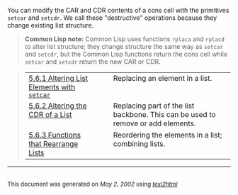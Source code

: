 
<!-- saved from url=(0079)https://ftp.gnu.org/old-gnu/Manuals/elisp-manual-21-2.8/html_node/elisp_84.html -->
<html><!-- Created on May 2, 2002 by texi2html 1.64 --><!-- 
Written by: Lionel Cons <Lionel.Cons@cern.ch> (original author)
            Karl Berry  <karl@freefriends.org>
            Olaf Bachmann <obachman@mathematik.uni-kl.de>
            and many others.
Maintained by: Olaf Bachmann <obachman@mathematik.uni-kl.de>
Send bugs and suggestions to <texi2html@mathematik.uni-kl.de>
 
--><head><meta http-equiv="Content-Type" content="text/html; charset=windows-1252">
<title>GNU Emacs Lisp Reference Manual: Modifying Lists</title>

<meta name="description" content="GNU Emacs Lisp Reference Manual: Modifying Lists">
<meta name="keywords" content="GNU Emacs Lisp Reference Manual: Modifying Lists">
<meta name="resource-type" content="document">
<meta name="distribution" content="global">
<meta name="Generator" content="texi2html 1.64">

</head>

<body lang="EN" bgcolor="#FFFFFF" text="#000000" link="#0000FF" vlink="#800080" alink="#FF0000">

<a name="SEC84"></a>
<table cellpadding="1" cellspacing="1" border="0">
<tbody><tr><td valign="MIDDLE" align="LEFT">[<a href="https://ftp.gnu.org/old-gnu/Manuals/elisp-manual-21-2.8/html_node/elisp_83.html#SEC83"> &lt; </a>]</td>
<td valign="MIDDLE" align="LEFT">[<a href="https://ftp.gnu.org/old-gnu/Manuals/elisp-manual-21-2.8/html_node/elisp_85.html#SEC85"> &gt; </a>]</td>
<td valign="MIDDLE" align="LEFT"> &nbsp; </td><td valign="MIDDLE" align="LEFT">[ &lt;&lt; ]</td>
<td valign="MIDDLE" align="LEFT">[<a href="https://ftp.gnu.org/old-gnu/Manuals/elisp-manual-21-2.8/html_node/elisp.html#SEC_Top"> Up </a>]</td>
<td valign="MIDDLE" align="LEFT">[ &gt;&gt; ]</td>
<td valign="MIDDLE" align="LEFT"> &nbsp; </td><td valign="MIDDLE" align="LEFT"> &nbsp; </td><td valign="MIDDLE" align="LEFT"> &nbsp; </td><td valign="MIDDLE" align="LEFT"> &nbsp; </td><td valign="MIDDLE" align="LEFT">[<a href="https://ftp.gnu.org/old-gnu/Manuals/elisp-manual-21-2.8/html_node/elisp.html#SEC_Top">Top</a>]</td>
<td valign="MIDDLE" align="LEFT">[<a href="https://ftp.gnu.org/old-gnu/Manuals/elisp-manual-21-2.8/html_node/elisp_toc.html#SEC_Contents">Contents</a>]</td>
<td valign="MIDDLE" align="LEFT">[<a href="https://ftp.gnu.org/old-gnu/Manuals/elisp-manual-21-2.8/html_node/elisp_728.html#SEC728">Index</a>]</td>
<td valign="MIDDLE" align="LEFT">[<a href="https://ftp.gnu.org/old-gnu/Manuals/elisp-manual-21-2.8/html_node/elisp_abt.html#SEC_About"> ? </a>]</td>
</tr></tbody></table>
<hr size="1">
<h2> 5.6 Modifying Existing List Structure </h2>
<!--docid::SEC84::-->
<p>

  You can modify the CAR and CDR contents of a cons cell with the
primitives <code>setcar</code> and <code>setcdr</code>.  We call these "destructive" 
operations because they change existing list structure.
</p><p>

<a name="IDX231"></a>
</p><blockquote>
<a name="IDX232"></a>
<a name="IDX233"></a>
<b>Common Lisp note:</b> Common Lisp uses functions <code>rplaca</code> and
<code>rplacd</code> to alter list structure; they change structure the same
way as <code>setcar</code> and <code>setcdr</code>, but the Common Lisp functions
return the cons cell while <code>setcar</code> and <code>setcdr</code> return the
new CAR or CDR.
</blockquote>
<p>

</p><blockquote><table border="0" cellspacing="0"> 
<tbody><tr><td align="left" valign="TOP"><a href="https://ftp.gnu.org/old-gnu/Manuals/elisp-manual-21-2.8/html_node/elisp_85.html#SEC85">5.6.1 Altering List Elements with <code>setcar</code></a></td><td>&nbsp;&nbsp;</td><td align="left" valign="TOP">Replacing an element in a list.</td></tr>
<tr><td align="left" valign="TOP"><a href="https://ftp.gnu.org/old-gnu/Manuals/elisp-manual-21-2.8/html_node/elisp_86.html#SEC86">5.6.2 Altering the CDR of a List</a></td><td>&nbsp;&nbsp;</td><td align="left" valign="TOP">Replacing part of the list backbone.
                      This can be used to remove or add elements.</td></tr>
<tr><td align="left" valign="TOP"><a href="https://ftp.gnu.org/old-gnu/Manuals/elisp-manual-21-2.8/html_node/elisp_87.html#SEC87">5.6.3 Functions that Rearrange Lists</a></td><td>&nbsp;&nbsp;</td><td align="left" valign="TOP">Reordering the elements in a list; combining lists.</td></tr>
</tbody></table></blockquote>
<p>

<a name="Setcar"></a>
</p><hr size="1">
<br>  
<font size="-1">
This document was generated
on <i>May 2, 2002</i>
using <a href="http://www.mathematik.uni-kl.de/~obachman/Texi2html"><i>texi2html</i></a>



</font></body></html>